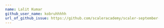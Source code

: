 ```yaml
---
name: Lalit Kumar
github_user_name: kobruhhhhh
url_of_github_issue: https://github.com/scaleracademy/scaler-september-open-source-challenge/issues/5
---
```

